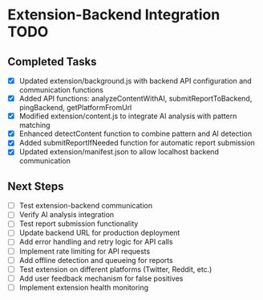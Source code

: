 # Extension-Backend Integration TODO

## Completed Tasks
- [x] Updated extension/background.js with backend API configuration and communication functions
- [x] Added API functions: analyzeContentWithAI, submitReportToBackend, pingBackend, getPlatformFromUrl
- [x] Modified extension/content.js to integrate AI analysis with pattern matching
- [x] Enhanced detectContent function to combine pattern and AI detection
- [x] Added submitReportIfNeeded function for automatic report submission
- [x] Updated extension/manifest.json to allow localhost backend communication

## Next Steps
- [ ] Test extension-backend communication
- [ ] Verify AI analysis integration
- [ ] Test report submission functionality
- [ ] Update backend URL for production deployment
- [ ] Add error handling and retry logic for API calls
- [ ] Implement rate limiting for API requests
- [ ] Add offline detection and queueing for reports
- [ ] Test extension on different platforms (Twitter, Reddit, etc.)
- [ ] Add user feedback mechanism for false positives
- [ ] Implement extension health monitoring
